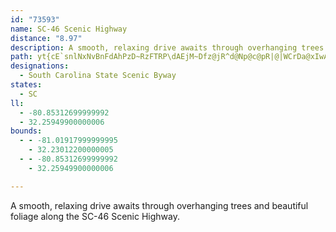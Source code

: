 ```yaml
---
id: "73593"
name: SC-46 Scenic Highway
distance: "8.97"
description: A smooth, relaxing drive awaits through overhanging trees and beautiful foliage along the SC-46 Scenic Highway.
path: yt{cE`snlNxNvBnFdAhPzD~RzFTRP\dAEjM~Dfz@jR^d@Np@c@pR|@|WCrDa@xIwAvRk@rEaEbWcCdQoCdPmDxUOlEHjCf@~DlAlDnTle@vCfF`IjQ|DxH|R~a@z@lC^rCL~B?~BsDjt@{Crq@[lE}@|SsBl`@mKp_AoAlJmDhZeIjt@_CtZ_AtI}Nv}@Q^c@fCe@fB]PELC^N\Q`C}D~ZwGfo@yAtOCdDLrCbCjV^vBnA|DhBdDrG`Iz[~^lClFxSdi@
designations:
  - South Carolina State Scenic Byway
states:
  - SC
ll:
  - -80.85312699999992
  - 32.25949900000006
bounds:
  - - -81.01917999999995
    - 32.23012200000005
  - - -80.85312699999992
    - 32.25949900000006

---
```


A smooth, relaxing drive awaits through overhanging trees and beautiful foliage along the SC-46 Scenic Highway.
